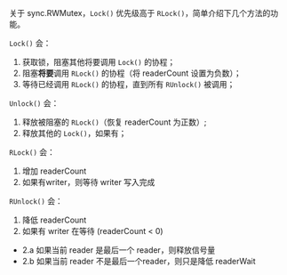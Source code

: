



关于 sync.RWMutex，`Lock()` 优先级高于 `RLock()`，简单介绍下几个方法的功能。

`Lock()` 会：
1. 获取锁，阻塞其他将要调用 `Lock()` 的协程；
2. 阻塞**将要**调用 `RLock()` 的协程（将 readerCount 设置为负数）；
3. 等待已经调用 `RLock()` 的协程，直到所有 `RUnlock()` 被调用；

`Unlock()` 会：
1. 释放被阻塞的 `RLock()`（恢复 readerCount 为正数）;
2. 释放其他的 `Lock()`，如果有；

`RLock()` 会：
1. 增加 readerCount
2. 如果有writer，则等待 writer 写入完成

`RUnlock()` 会：
1. 降低 readerCount
2. 如果有 writer 在等待 (readerCount < 0)
  - 2.a 如果当前 reader 是最后一个 reader，则释放信号量
  - 2.b 如果当前 reader 不是最后一个reader，则只是降低 readerWait

